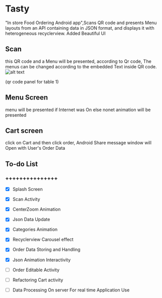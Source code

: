 # Tasty
"In store Food Ordering Android app",Scans QR code and presents Menu layouts from an API containing data in JSON format, and displays it with heterogeneous recyclerview. Added Beautiful UI

## Scan
this QR code and a Menu will be presented, according to Qr code, The menus can be changed according to the embedded Text inside QR code.
![alt text](https://raw.githubusercontent.com/cat-lee/Tasty/master/photos/table%201.png)

(qr code panel for table 1)

## Menu Screen 
menu will be presented if Internet was On else  nonet animation  will be presented



## Cart screen
click on Cart and then click order, Android Share message window will Open with User's Order Data

## To-do List
### +++++++++++++++
- [X]  Splash Screen
- [X]  Scan Activity
- [X]  CenterZoom Animation 
- [X]  Json Data Update
- [X]  Categories Animation
- [X]  Recyclerview Carousel effect
- [X]  Order Data Storing and Handling
- [X]  Json Animation Interactivity
- [ ]  Order Editable Activity
- [ ]  Refactoring Cart activity 
- [ ]  Data Processing On server For real time Application Use

